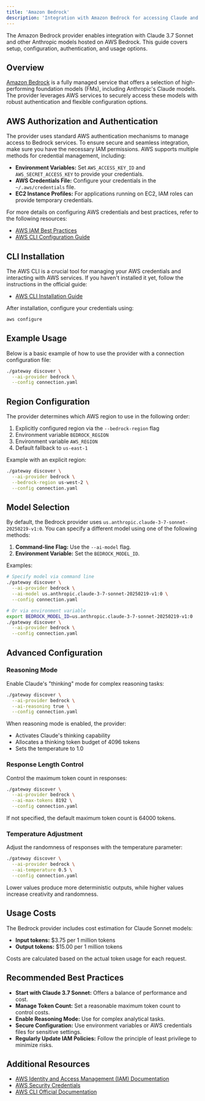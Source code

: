 ```yaml
---
title: 'Amazon Bedrock'
description: 'Integration with Amazon Bedrock for accessing Claude and other AI models'
---
```


The Amazon Bedrock provider enables integration with Claude 3.7 Sonnet and other Anthropic models hosted on AWS Bedrock. This guide covers setup, configuration, authentication, and usage options.

## Overview

[Amazon Bedrock](https://aws.amazon.com/bedrock/) is a fully managed service that offers a selection of high-performing foundation models (FMs), including Anthropic's Claude models. The provider leverages AWS services to securely access these models with robust authentication and flexible configuration options.

## AWS Authorization and Authentication

The provider uses standard AWS authentication mechanisms to manage access to Bedrock services. To ensure secure and seamless integration, make sure you have the necessary IAM permissions. AWS supports multiple methods for credential management, including:

- **Environment Variables:** Set `AWS_ACCESS_KEY_ID` and `AWS_SECRET_ACCESS_KEY` to provide your credentials.
- **AWS Credentials File:** Configure your credentials in the `~/.aws/credentials` file.
- **EC2 Instance Profiles:** For applications running on EC2, IAM roles can provide temporary credentials.

For more details on configuring AWS credentials and best practices, refer to the following resources:

- [AWS IAM Best Practices](https://docs.aws.amazon.com/IAM/latest/UserGuide/best-practices.html)
- [AWS CLI Configuration Guide](https://docs.aws.amazon.com/cli/latest/userguide/cli-configure-files.html)

## CLI Installation

The AWS CLI is a crucial tool for managing your AWS credentials and interacting with AWS services. If you haven't installed it yet, follow the instructions in the official guide:

- [AWS CLI Installation Guide](https://docs.aws.amazon.com/cli/latest/userguide/install-cliv2.html)

After installation, configure your credentials using:

```bash
aws configure
```

## Example Usage

Below is a basic example of how to use the provider with a connection configuration file:

```bash
./gateway discover \
  --ai-provider bedrock \
  --config connection.yaml
```

## Region Configuration

The provider determines which AWS region to use in the following order:

1. Explicitly configured region via the `--bedrock-region` flag
2. Environment variable `BEDROCK_REGION`
3. Environment variable `AWS_REGION`
4. Default fallback to `us-east-1`

Example with an explicit region:

```bash
./gateway discover \
  --ai-provider bedrock \
  --bedrock-region us-west-2 \
  --config connection.yaml
```

## Model Selection

By default, the Bedrock provider uses `us.anthropic.claude-3-7-sonnet-20250219-v1:0`. You can specify a different model using one of the following methods:

1. **Command-line Flag:** Use the `--ai-model` flag.
2. **Environment Variable:** Set the `BEDROCK_MODEL_ID`.

Examples:

```bash
# Specify model via command line
./gateway discover \
  --ai-provider bedrock \
  --ai-model us.anthropic.claude-3-7-sonnet-20250219-v1:0 \
  --config connection.yaml

# Or via environment variable
export BEDROCK_MODEL_ID=us.anthropic.claude-3-7-sonnet-20250219-v1:0
./gateway discover \
  --ai-provider bedrock \
  --config connection.yaml
```

## Advanced Configuration

### Reasoning Mode

Enable Claude's "thinking" mode for complex reasoning tasks:

```bash
./gateway discover \
  --ai-provider bedrock \
  --ai-reasoning true \
  --config connection.yaml
```

When reasoning mode is enabled, the provider:

- Activates Claude's thinking capability
- Allocates a thinking token budget of 4096 tokens
- Sets the temperature to 1.0

### Response Length Control

Control the maximum token count in responses:

```bash
./gateway discover \
  --ai-provider bedrock \
  --ai-max-tokens 8192 \
  --config connection.yaml
```

If not specified, the default maximum token count is 64000 tokens.

### Temperature Adjustment

Adjust the randomness of responses with the temperature parameter:

```bash
./gateway discover \
  --ai-provider bedrock \
  --ai-temperature 0.5 \
  --config connection.yaml
```

Lower values produce more deterministic outputs, while higher values increase creativity and randomness.

## Usage Costs

The Bedrock provider includes cost estimation for Claude Sonnet models:

- **Input tokens:** $3.75 per 1 million tokens
- **Output tokens:** $15.00 per 1 million tokens

Costs are calculated based on the actual token usage for each request.

## Recommended Best Practices

- **Start with Claude 3.7 Sonnet:** Offers a balance of performance and cost.
- **Manage Token Count:** Set a reasonable maximum token count to control costs.
- **Enable Reasoning Mode:** Use for complex analytical tasks.
- **Secure Configuration:** Use environment variables or AWS credentials files for sensitive settings.
- **Regularly Update IAM Policies:** Follow the principle of least privilege to minimize risks.

## Additional Resources

- [AWS Identity and Access Management (IAM) Documentation](https://docs.aws.amazon.com/IAM/latest/UserGuide/introduction.html)
- [AWS Security Credentials](https://docs.aws.amazon.com/general/latest/gr/aws-security-credentials.html)
- [AWS CLI Official Documentation](https://docs.aws.amazon.com/cli/latest/userguide/cli-configure-files.html)

